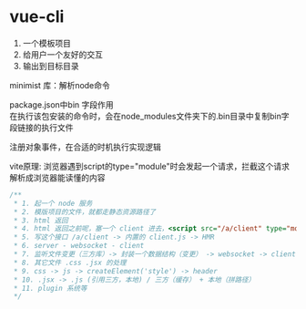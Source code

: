 # vue-cli

1. 一个模板项目
2. 给用户一个友好的交互
3. 输出到目标目录

minimist 库：解析node命令

package.json中bin 字段作用   
在执行该包安装的命令时，会在node_modules文件夹下的.bin目录中复制bin字段链接的执行文件  

注册对象事件，在合适的时机执行实现逻辑

vite原理: 浏览器遇到script的type="module"时会发起一个请求，拦截这个请求解析成浏览器能读懂的内容
``` ts
/**
 * 1. 起一个 node 服务
 * 2. 模版项目的文件，就都走静态资源路径了
 * 3. html 返回
 * 4. html 返回之前呢，塞一个 client 进去，<script src="/a/client" type="module"/>
 * 5. 写这个接口 /a/client -> 内置的 client.js -> HMR
 * 6. server - websocket - client
 * 7. 监听文件变更（三方库）-> 封装一个数据结构（变更） -> websocket -> client
 * 8. 其它文件 .css .jsx 的处理
 * 9. css -> js -> createElement('style') -> header
 * 10. .jsx -> .js (引用三方，本地) / 三方（缓存） + 本地（拼路径）
 * 11. plugin 系统等
 */
```
